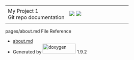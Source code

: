 <div id="top">
<div id="titlearea">
<table data-cellspacing="0" data-cellpadding="0">
<colgroup>
<col style="width: 50%" />
<col style="width: 50%" />
</colgroup>
<tbody>
<tr class="odd" style="height: 56px;">
<td id="projectalign" style="padding-left: 0.5em"><div id="projectname">
My Project<span id="projectnumber"> 1</span>
</div>
<div id="projectbrief">
Git repo documentation
</div></td>
<td><div id="MSearchBox" class="MSearchBoxInactive">
<span class="left"> <img src="search/mag_sel.svg" id="MSearchSelect" onmouseover="return searchBox.OnSearchSelectShow()" onmouseout="return searchBox.OnSearchSelectHide()" /> </span><span class="right"> <a href="javascript:searchBox.CloseResultsWindow()" id="MSearchClose"><img src="search/close.svg" id="MSearchCloseImg" data-border="0" /></a> </span>
</div></td>
</tr>
</tbody>
</table>
</div>
</div>
<div id="side-nav" class="ui-resizable side-nav-resizable">
<div id="nav-tree">
<div id="nav-tree-contents">
<div id="nav-sync" class="sync">

</div>
</div>
</div>
<div id="splitbar" class="ui-resizable-handle" style="-moz-user-select:none;">

</div>
</div>
<div id="doc-content">
<div id="MSearchSelectWindow" onmouseover="return searchBox.OnSearchSelectShow()" onmouseout="return searchBox.OnSearchSelectHide()" onkeydown="return searchBox.OnSearchSelectKey(event)">

</div>
<div id="MSearchResultsWindow">

</div>
<div class="header">
<div class="headertitle">
<div class="title">
pages/about.md File Reference
</div>
</div>
</div>
<div class="contents">

</div>
</div>
<div id="nav-path" class="navpath">
<ul>
<li><a href="about_8md.html" class="el">about.md</a></li>
<li>Generated by <a href="https://www.doxygen.org/index.html"><img src="doxygen.svg" class="footer" width="104" height="31" alt="doxygen" /></a> 1.9.2</li>
</ul>
</div>
